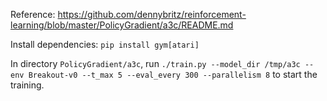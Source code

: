 Reference: https://github.com/dennybritz/reinforcement-learning/blob/master/PolicyGradient/a3c/README.md

Install dependencies: `pip install gym[atari]`

In directory `PolicyGradient/a3c`, run 
`./train.py --model_dir /tmp/a3c --env Breakout-v0 --t_max 5 --eval_every 300 --parallelism 8`
to start the training.

